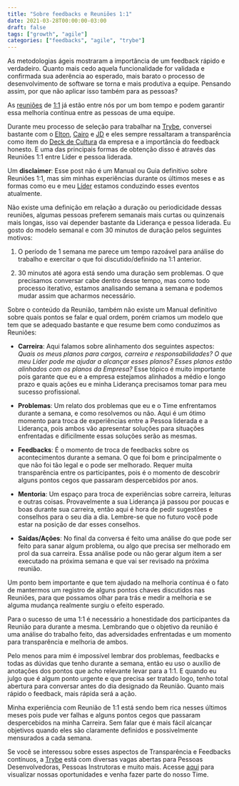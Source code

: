 ```yaml
---
title: "Sobre feedbacks e Reuniões 1:1"
date: 2021-03-28T00:00:00-03:00
draft: false
tags: ["growth", "agile"]
categories: ["feedbacks", "agile", "trybe"]
---
```


As metodologias ágeis mostraram a importância de um feedback rápido e verdadeiro. Quanto mais cedo aquela funcionalidade for validada e confirmada sua aderência ao esperado, mais barato o processo de desenvolvimento de software se torna e mais produtiva a equipe.
Pensando assim, por que não aplicar isso também para as pessoas?

As [reuniões](https://www.small-improvements.com/resources/1-on-1-meetings/) de [1:1](https://wavelength.asana.com/workstyle-what-is-a-1-1/) já estão entre nós por um bom tempo e podem garantir essa melhoria contínua entre as pessoas de uma equipe.

Durante meu processo de seleção para trabalhar na [Trybe](https://betrybe.com), conversei bastante com o [Elton](https://www.twitter.com/eminetto), [Cairo](https://www.twitter.com/caironoleto) e [JD](https://www.twitter.com/jdanielnd) e eles sempre ressaltaram a transparência como item do [Deck de Cultura](https://www2.slideshare.net/MatheusGoyas/trybe-deck-de-cultura-v3) da empresa e a importância do feedback honesto. E uma das principais formas de obtenção disso é através das Reuniões 1:1 entre Líder e pessoa liderada.

Um **disclaimer**: Esse post não é um Manual ou Guia definitivo sobre Reuniões 1:1, mas sim minhas experiências durante os últimos meses e as formas como eu e meu [Líder](https://www.twitter.com/eminetto) estamos conduzindo esses eventos atualmente.

Não existe uma definição em relação a duração ou periodicidade dessas reuniões, algumas pessoas preferem semanais mais curtas ou quinzenais mais longas, isso vai depender  bastante da Liderança e pessoa liderada. Eu gosto do modelo semanal e com 30 minutos de duração pelos seguintes motivos:
1. O período de 1 semana me parece um tempo razoável para análise do trabalho e exercitar o que foi discutido/definido na 1:1 anterior.

1. 30 minutos até agora está sendo uma duração sem problemas. O que precisamos conversar cabe dentro desse tempo, mas como todo processo iterativo, estamos analisando semana a semana e podemos mudar assim que acharmos necessário.


Sobre o conteúdo da Reunião, também não existe um Manual definitivo sobre quais pontos se falar e qual ordem, porém criamos um modelo que tem que se adequado bastante e que resume bem como conduzimos as Reuniões:

* **Carreira**: Aqui falamos sobre alinhamento dos seguintes aspectos: *Quais os meus planos para cargos, carreira e responsabilidades?* *O que meu Líder pode me ajudar a alcançar esses planos?* *Esses planos estão alinhados com os planos da Empresa?* Esse tópico é muito importante pois garante que eu e a empresa estejamos alinhados a médio e longo prazo e quais ações eu e minha Liderança precisamos tomar para meu sucesso profissional.

* **Problemas**: Um relato dos problemas que eu e o Time enfrentamos durante a semana, e como resolvemos ou não. Aqui é um ótimo momento para troca de experiências entre a Pessoa liderada e a Liderança, pois ambos vão apresentar soluções para situações enfrentadas e dificilmente essas soluções serão as mesmas.
* **Feedbacks**: É o momento de troca de feedbacks sobre os acontecimentos durante a semana. O que foi bom e principalmente o que não foi tão legal e o pode ser melhorado. Requer muita transparência entre os participantes, pois é o momento de descobrir alguns pontos cegos que passaram despercebidos por anos.
* **Mentoria**: Um espaço para troca de experiências sobre carreira, leituras e outras coisas. Provavelmente a sua Liderança já passou por poucas e boas durante sua carreira, então aqui é hora de pedir sugestões e conselhos para o seu dia a dia. Lembre-se que no futuro você pode estar na posição de dar esses conselhos.
* **Saídas/Ações**: No final da conversa é feito uma análise do que pode ser feito para sanar algum problema, ou algo que precisa ser melhorado em prol da sua carreira. Essa análise pode ou não gerar algum item a ser executado na próxima semana e que vai ser revisado na próxima reunião.

Um ponto bem importante e que tem ajudado na melhoria contínua é o fato de mantermos um registro de alguns pontos chaves discutidos nas Reuniões, para que possamos olhar para trás e medir a melhoria e se alguma mudança realmente surgiu o efeito esperado.

Para o sucesso de uma 1:1 é necessário a  honestidade dos participantes da Reunião para durante a mesma. Lembrando que o objetivo da reunião é uma análise do trabalho feito, das adversidades enfrentadas e um momento para transparência e melhoria de ambos.

Pelo menos para mim é impossível lembrar dos problemas, feedbacks e todas as dúvidas que tenho durante a semana, então eu uso o auxílio de anotações dos pontos que acho relevante levar para a 1:1. E quando eu julgo que é algum ponto urgente e que precisa ser tratado logo, tenho total abertura para conversar antes do dia designado da Reunião. Quanto mais rápido o feedback, mais rápida será a ação.

Minha experiência com Reunião de 1:1 está sendo bem rica nesses últimos meses pois pude ver falhas e alguns pontos cegos que passaram despercebidos na minha Carreira. Sem falar que é mais fácil alcançar objetivos quando eles são claramente definidos e possivelmente mensurados a cada semana.

Se você se interessou sobre esses aspectos de Transparência e Feedbacks contínuos, a [Trybe](https://betrybe.com) está com diversas vagas abertas para Pessoas Desenvolvedoras, Pessoas Instrutoras e muito mais. Acesse [aqui](https://trybe.gupy.io/) para visualizar nossas oportunidades e venha fazer parte do nosso Time.

